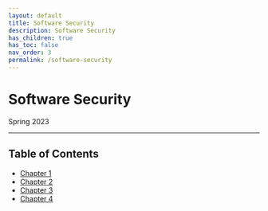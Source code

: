 ```yaml
---
layout: default
title: Software Security
description: Software Security
has_children: true
has_toc: false
nav_order: 3
permalink: /software-security
---
```

# Software Security
Spring 2023


---
## Table of Contents
- [Chapter 1](chapter1.md)
- [Chapter 2](chapter2.md)
- [Chapter 3](chapter3.md)
- [Chapter 4](chapter4.md)


